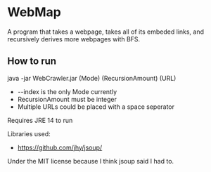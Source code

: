 # WebMap

A program that takes a webpage, takes all of its embeded links, and recursively derives more webpages with BFS.

## How to run

java -jar WebCrawler.jar (Mode) (RecursionAmount) (URL)
  
 - --index is the only Mode currently
 - RecursionAmount must be integer
 - Multiple URLs could be placed with a space seperator
 
Requires JRE 14 to run

Libraries used:
 - https://github.com/jhy/jsoup/

Under the MIT license because I think jsoup said I had to.
